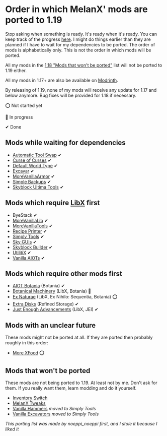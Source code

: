 # Order in which MelanX' mods are ported to 1.19

Stop asking when something is ready. It's ready when it's ready. You can keep track of the progress [here](https://melanx.github.io/Mod-Wikis/porting-information/1.19/).
I might do things earlier than they are planned if I have to wait for my dependencies to be ported.
The order of mods is alphabetically only. This is not the order in which mods will be ported.

All my mods in the [1.18 "Mods that won't be ported"](https://melanx.github.io/Mod-Wikis/porting-information/1.18/#mods-that-wont-be-ported)
list will not be ported to 1.19 either.

All my mods in 1.17+ are also be available on [Modrinth](https://modrinth.com/user/MelanX).

By releasing of 1.19, none of my mods will receive any update for 1.17 and below anymore. Bug fixes will be provided
for 1.18 if necessary.

⭕ Not started yet

🔁 In progress

✔ Done

## Mods while waiting for dependencies
- [Automatic Tool Swap](https://www.curseforge.com/minecraft/mc-mods/automatic-tool-swap) ✔
- [Curse of Curses](https://www.curseforge.com/minecraft/mc-mods/curse-of-curses) ✔
- [Default World Type](https://www.curseforge.com/minecraft/mc-mods/defaultworldtype) ✔
- [Excavar](https://www.curseforge.com/minecraft/mc-mods/excavar) ✔
- [MoreVanillaArmor](https://www.curseforge.com/minecraft/mc-mods/morevanillaarmor) ✔
- [Simple Backups](https://www.curseforge.com/minecraft/mc-mods/simple-backups) ✔
- [Skyblock Ultima Tools](https://www.curseforge.com/minecraft/mc-mods/skyblock-ultima-tools) ✔

## Mods which require [LibX](https://github.com/ModdingX/LibX/tree/future "Progress of porting") first
- ByeStack ✔
- [MoreVanillaLib](https://www.curseforge.com/minecraft/mc-mods/morevanillalib) ✔
- [MoreVanillaTools](https://www.curseforge.com/minecraft/mc-mods/morevanillatools) ✔
- [Recipe Printer](https://www.curseforge.com/minecraft/mc-mods/recipe-printer) ✔
- [Simply Tools](https://www.curseforge.com/minecraft/mc-mods/simply-tools) ✔
- [Sky GUIs](https://www.curseforge.com/minecraft/mc-mods/sky-guis) ✔
- [Skyblock Builder](https://www.curseforge.com/minecraft/mc-mods/skyblock-builder) ✔
- [UtilitiX](https://www.curseforge.com/minecraft/mc-mods/utilitix) ✔
- [Vanilla AIOTs](https://www.curseforge.com/minecraft/mc-mods/vanilla-aiots) ✔

## Mods which require other mods first
- [AIOT Botania](https://www.curseforge.com/minecraft/mc-mods/aiot-botania) (Botania) ✔
- [Botanical Machinery](https://www.curseforge.com/minecraft/mc-mods/botanical-machinery) (LibX, Botania) 🔁
- [Ex Naturae](https://www.curseforge.com/minecraft/mc-mods/ex-naturae) (LibX, Ex Nihilo: Sequentia, Botania) ⭕
- [Extra Disks](https://www.curseforge.com/minecraft/mc-mods/extra-disks) (Refined Storage) ✔
- [Just Enough Advancements](https://www.curseforge.com/minecraft/mc-mods/jea) (LibX, JEI) ✔

## Mods with an unclear future

These mods might not be ported at all. If  they are ported then probably roughly in this order:

- [More XFood](https://www.curseforge.com/minecraft/mc-mods/morexfood) ⭕

## Mods that won't be ported

These mods are not being ported to 1.19. At least not by me. Don't ask for them. If you really want them, learn modding
and do it yourself.

- [Inventory Switch](https://github.com/MelanX/InventorySwitch)
- [MelanX Tweaks](https://www.curseforge.com/minecraft/mc-mods/melanx-tweaks)
- [Vanilla Hammers](https://www.curseforge.com/minecraft/mc-mods/vanilla-hammers-forge) *moved to Simply Tools*
- [Vanilla Excavators](https://www.curseforge.com/minecraft/mc-mods/vanilla-excavators-forge) *moved to Simply Tools*


*This porting list was made by noeppi_noeppi first, and I stole it because I liked it*
